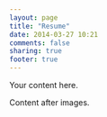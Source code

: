 ```yaml
---
layout: page
title: "Resume"
date: 2014-03-27 10:21
comments: false
sharing: true
footer: true
---
```


Your content here.


Content after images.
